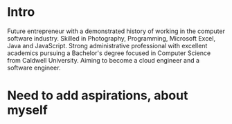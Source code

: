 # Intro

Future entrepreneur with a demonstrated history of working in the computer software industry. Skilled in Photography, Programming, Microsoft Excel, Java and JavaScript. Strong administrative professional with excellent academics pursuing a Bachelor's degree focused in Computer Science from Caldwell University. Aiming to become a cloud engineer and a software engineer. 

# Need to add aspirations, about myself
